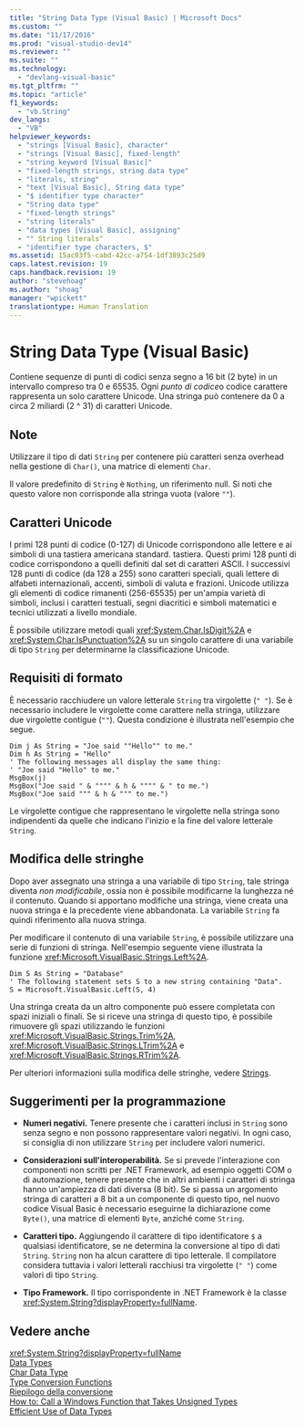 ```yaml
---
title: "String Data Type (Visual Basic) | Microsoft Docs"
ms.custom: ""
ms.date: "11/17/2016"
ms.prod: "visual-studio-dev14"
ms.reviewer: ""
ms.suite: ""
ms.technology: 
  - "devlang-visual-basic"
ms.tgt_pltfrm: ""
ms.topic: "article"
f1_keywords: 
  - "vb.String"
dev_langs: 
  - "VB"
helpviewer_keywords: 
  - "strings [Visual Basic], character"
  - "strings [Visual Basic], fixed-length"
  - "string keyword [Visual Basic]"
  - "fixed-length strings, string data type"
  - "literals, string"
  - "text [Visual Basic], String data type"
  - "$ identifier type character"
  - "String data type"
  - "fixed-length strings"
  - "string literals"
  - "data types [Visual Basic], assigning"
  - "" String literals"
  - "identifier type characters, $"
ms.assetid: 15ac03f5-cabd-42cc-a754-1df3893c25d9
caps.latest.revision: 19
caps.handback.revision: 19
author: "stevehoag"
ms.author: "shoag"
manager: "wpickett"
translationtype: Human Translation
---
```

# String Data Type (Visual Basic)
Contiene sequenze di punti di codici senza segno a 16 bit \(2 byte\) in un intervallo compreso tra 0 e 65535.  Ogni *punto di codice*o codice carattere rappresenta un solo carattere Unicode.  Una stringa può contenere da 0 a circa 2 miliardi \(2 ^ 31\) di caratteri Unicode.  
  
## Note  
 Utilizzare il tipo di dati `String` per contenere più caratteri senza overhead nella gestione di `Char()`, una matrice di elementi `Char`.  
  
 Il valore predefinito di `String` è `Nothing`, un riferimento null.  Si noti che questo valore non corrisponde alla stringa vuota \(valore `""`\).  
  
## Caratteri Unicode  
 I primi 128 punti di codice \(0\-127\) di Unicode corrispondono alle lettere e ai simboli di una tastiera americana standard.  tastiera.  Questi primi 128 punti di codice corrispondono a quelli definiti dal set di caratteri ASCII.  I successivi 128 punti di codice \(da 128 a 255\) sono caratteri speciali, quali lettere di alfabeti internazionali, accenti, simboli di valuta e frazioni.  Unicode utilizza gli elementi di codice rimanenti \(256\-65535\) per un'ampia varietà di simboli,  inclusi i caratteri testuali, segni diacritici e simboli matematici e tecnici utilizzati a livello mondiale.  
  
 È possibile utilizzare metodi quali <xref:System.Char.IsDigit%2A> e <xref:System.Char.IsPunctuation%2A> su un singolo carattere di una variabile di tipo `String` per determinarne la classificazione Unicode.  
  
## Requisiti di formato  
 È necessario racchiudere un valore letterale `String` tra virgolette \(`" "`\).  Se è necessario includere le virgolette come carattere nella stringa, utilizzare due virgolette contigue \(`""`\).  Questa condizione è illustrata nell'esempio che segue.  
  
```  
Dim j As String = "Joe said ""Hello"" to me."  
Dim h As String = "Hello"  
' The following messages all display the same thing:  
' "Joe said "Hello" to me."  
MsgBox(j)  
MsgBox("Joe said " & """" & h & """" & " to me.")  
MsgBox("Joe said """ & h & """ to me.")  
```  
  
 Le virgolette contigue che rappresentano le virgolette nella stringa sono indipendenti da quelle che indicano l'inizio e la fine del valore letterale `String`.  
  
## Modifica delle stringhe  
 Dopo aver assegnato una stringa a una variabile di tipo `String`, tale stringa diventa *non modificabile*, ossia non è possibile modificarne la lunghezza né il contenuto.  Quando si apportano modifiche una stringa, viene creata una nuova stringa e la precedente viene abbandonata.  La variabile `String` fa quindi riferimento alla nuova stringa.  
  
 Per modificare il contenuto di una variabile `String`, è possibile utilizzare una serie di funzioni di stringa.  Nell'esempio seguente viene illustrata la funzione <xref:Microsoft.VisualBasic.Strings.Left%2A>.  
  
```  
Dim S As String = "Database"  
' The following statement sets S to a new string containing "Data".  
S = Microsoft.VisualBasic.Left(S, 4)  
```  
  
 Una stringa creata da un altro componente può essere completata con spazi iniziali o finali.  Se si riceve una stringa di questo tipo, è possibile rimuovere gli spazi utilizzando le funzioni <xref:Microsoft.VisualBasic.Strings.Trim%2A>, <xref:Microsoft.VisualBasic.Strings.LTrim%2A> e <xref:Microsoft.VisualBasic.Strings.RTrim%2A>.  
  
 Per ulteriori informazioni sulla modifica delle stringhe, vedere [Strings](../../../visual-basic/programming-guide/language-features/strings/index.md).  
  
## Suggerimenti per la programmazione  
  
-   **Numeri negativi.** Tenere presente che i caratteri inclusi in `String` sono senza segno e non possono rappresentare valori negativi.  In ogni caso, si consiglia di non utilizzare `String` per includere valori numerici.  
  
-   **Considerazioni sull'interoperabilità.** Se si prevede l'interazione con componenti non scritti per .NET Framework, ad esempio oggetti COM o di automazione, tenere presente che in altri ambienti i caratteri di stringa hanno un'ampiezza di dati diversa \(8 bit\).  Se si passa un argomento stringa di caratteri a 8 bit a un componente di questo tipo, nel nuovo codice Visual Basic è necessario eseguirne la dichiarazione come `Byte()`, una matrice di elementi `Byte`, anziché come `String`.  
  
-   **Caratteri tipo.** Aggiungendo il carattere di tipo identificatore `$` a qualsiasi identificatore, se ne determina la conversione al tipo di dati `String`.  `String` non ha alcun carattere di tipo letterale.  Il compilatore considera tuttavia i valori letterali racchiusi tra virgolette \(`" "`\) come valori di tipo `String`.  
  
-   **Tipo Framework.** Il tipo corrispondente in .NET Framework è la classe <xref:System.String?displayProperty=fullName>.  
  
## Vedere anche  
 <xref:System.String?displayProperty=fullName>   
 [Data Types](../../../visual-basic/language-reference/data-types/data-type-summary.md)   
 [Char Data Type](../../../visual-basic/language-reference/data-types/char-data-type.md)   
 [Type Conversion Functions](../../../visual-basic/language-reference/functions/type-conversion-functions.md)   
 [Riepilogo della conversione](../../../visual-basic/language-reference/keywords/conversion-summary.md)   
 [How to: Call a Windows Function that Takes Unsigned Types](../../../visual-basic/programming-guide/com-interop/how-to-call-a-windows-function-that-takes-unsigned-types.md)   
 [Efficient Use of Data Types](../../../visual-basic/programming-guide/language-features/data-types/efficient-use-of-data-types.md)
